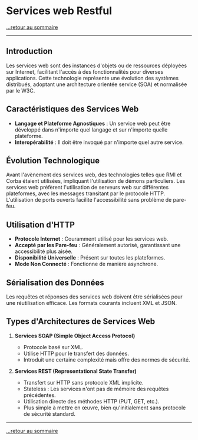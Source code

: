 # Services web Restful

[...retour au sommaire](../sommaire.md)

---

## Introduction

Les services web sont des instances d'objets ou de ressources déployées sur Internet, facilitant l'accès à des fonctionnalités pour diverses applications. Cette technologie représente une évolution des systèmes distribués, adoptant une architecture orientée service (SOA) et normalisée par le W3C.

## Caractéristiques des Services Web

- **Langage et Plateforme Agnostiques** : Un service web peut être développé dans n'importe quel langage et sur n'importe quelle plateforme.
- **Interopérabilité** : Il doit être invoqué par n'importe quel autre service.

## Évolution Technologique

Avant l'avènement des services web, des technologies telles que RMI et Corba étaient utilisées, impliquant l'utilisation de démons particuliers. Les services web préfèrent l'utilisation de serveurs web sur différentes plateformes, avec les messages transitant par le protocole HTTP. L'utilisation de ports ouverts facilite l'accessibilité sans problème de pare-feu.

## Utilisation d'HTTP

- **Protocole Internet** : Couramment utilisé pour les services web.
- **Accepté par les Pare-feu** : Généralement autorisé, garantissant une accessibilité plus aisée.
- **Disponibilité Universelle** : Présent sur toutes les plateformes.
- **Mode Non Connecté** : Fonctionne de manière asynchrone.

## Sérialisation des Données

Les requêtes et réponses des services web doivent être sérialisées pour une réutilisation efficace. Les formats courants incluent XML et JSON.

## Types d'Architectures de Services Web

1. **Services SOAP (Simple Object Access Protocol)**
   - Protocole basé sur XML.
   - Utilise HTTP pour le transfert des données.
   - Introduit une certaine complexité mais offre des normes de sécurité.

2. **Services REST (Representational State Transfer)**
   - Transfert sur HTTP sans protocole XML implicite.
   - Stateless : Les services n'ont pas de mémoire des requêtes précédentes.
   - Utilisation directe des méthodes HTTP (PUT, GET, etc.).
   - Plus simple à mettre en œuvre, bien qu'initialement sans protocole de sécurité standard.

---

[...retour au sommaire](../sommaire.md)